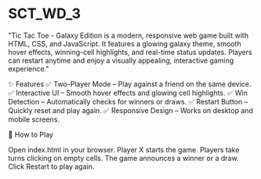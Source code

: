 # SCT_WD_3
"Tic Tac Toe - Galaxy Edition is a modern, responsive web game built with HTML, CSS, and JavaScript. It features a glowing galaxy theme, smooth hover effects, winning-cell highlights, and real-time status updates. Players can restart anytime and enjoy a visually appealing, interactive gaming experience."

✨ Features
✅ Two-Player Mode – Play against a friend on the same device.
✅ Interactive UI – Smooth hover effects and glowing cell highlights.
✅ Win Detection – Automatically checks for winners or draws.
✅ Restart Button – Quickly reset and play again.
✅ Responsive Design – Works on desktop and mobile screens.

🚀 How to Play

Open index.html in your browser.
Player X starts the game.
Players take turns clicking on empty cells.
The game announces a winner or a draw.
Click Restart to play again.
